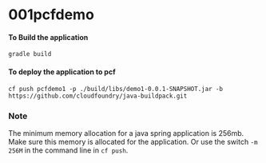 # 001pcfdemo

#### To Build the application
`gradle build`

#### To deploy the application to pcf 
`cf push pcfdemo1 -p ./build/libs/demo1-0.0.1-SNAPSHOT.jar -b https://github.com/cloudfoundry/java-buildpack.git`

### Note
The minimum memory allocation for a java spring application is 256mb. Make sure this memory is allocated for the application. 
Or use the switch `-m 256M` in the command line in `cf push`.

